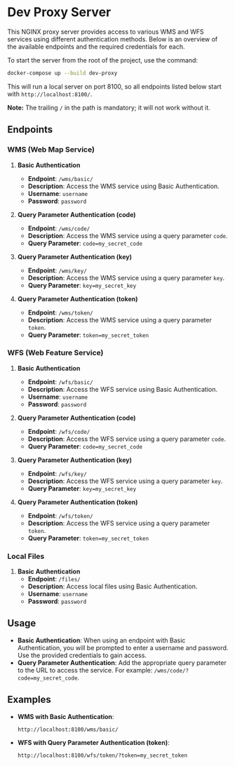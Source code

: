 ﻿# Dev Proxy Server

This NGINX proxy server provides access to various WMS and WFS services using different authentication methods. Below is
an overview of the available endpoints and the required credentials for each.

To start the server from the root of the project, use the command:

```bash
docker-compose up --build dev-proxy
```

This will run a local server on port 8100, so all endpoints listed below start with `http://localhost:8100/`.

**Note:** The trailing `/` in the path is mandatory; it will not work without it.

## Endpoints

### WMS (Web Map Service)

1. **Basic Authentication**
    - **Endpoint**: `/wms/basic/`
    - **Description**: Access the WMS service using Basic Authentication.
    - **Username**: `username`
    - **Password**: `password`

2. **Query Parameter Authentication (code)**
    - **Endpoint**: `/wms/code/`
    - **Description**: Access the WMS service using a query parameter `code`.
    - **Query Parameter**: `code=my_secret_code`

3. **Query Parameter Authentication (key)**
    - **Endpoint**: `/wms/key/`
    - **Description**: Access the WMS service using a query parameter `key`.
    - **Query Parameter**: `key=my_secret_key`

4. **Query Parameter Authentication (token)**
    - **Endpoint**: `/wms/token/`
    - **Description**: Access the WMS service using a query parameter `token`.
    - **Query Parameter**: `token=my_secret_token`

### WFS (Web Feature Service)

1. **Basic Authentication**
    - **Endpoint**: `/wfs/basic/`
    - **Description**: Access the WFS service using Basic Authentication.
    - **Username**: `username`
    - **Password**: `password`

2. **Query Parameter Authentication (code)**
    - **Endpoint**: `/wfs/code/`
    - **Description**: Access the WFS service using a query parameter `code`.
    - **Query Parameter**: `code=my_secret_code`

3. **Query Parameter Authentication (key)**
    - **Endpoint**: `/wfs/key/`
    - **Description**: Access the WFS service using a query parameter `key`.
    - **Query Parameter**: `key=my_secret_key`

4. **Query Parameter Authentication (token)**
    - **Endpoint**: `/wfs/token/`
    - **Description**: Access the WFS service using a query parameter `token`.
    - **Query Parameter**: `token=my_secret_token`

### Local Files

1. **Basic Authentication**
    - **Endpoint**: `/files/`
    - **Description**: Access local files using Basic Authentication.
    - **Username**: `username`
    - **Password**: `password`

## Usage

- **Basic Authentication**: When using an endpoint with Basic Authentication, you will be prompted to enter a username
  and password. Use the provided credentials to gain access.
- **Query Parameter Authentication**: Add the appropriate query parameter to the URL to access the service. For example:
  `/wms/code/?code=my_secret_code`.

## Examples

- **WMS with Basic Authentication**:
  ```
  http://localhost:8100/wms/basic/
  ```

- **WFS with Query Parameter Authentication (token)**:
  ```
  http://localhost:8100/wfs/token/?token=my_secret_token
  ```
